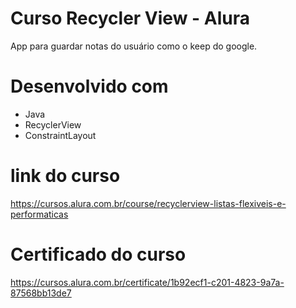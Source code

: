 # Curso Recycler View - Alura
App para guardar notas do usuário como o keep do google.
# Desenvolvido com
- Java
- RecyclerView
- ConstraintLayout
# link do curso  
https://cursos.alura.com.br/course/recyclerview-listas-flexiveis-e-performaticas
# Certificado do curso
https://cursos.alura.com.br/certificate/1b92ecf1-c201-4823-9a7a-87568bb13de7

